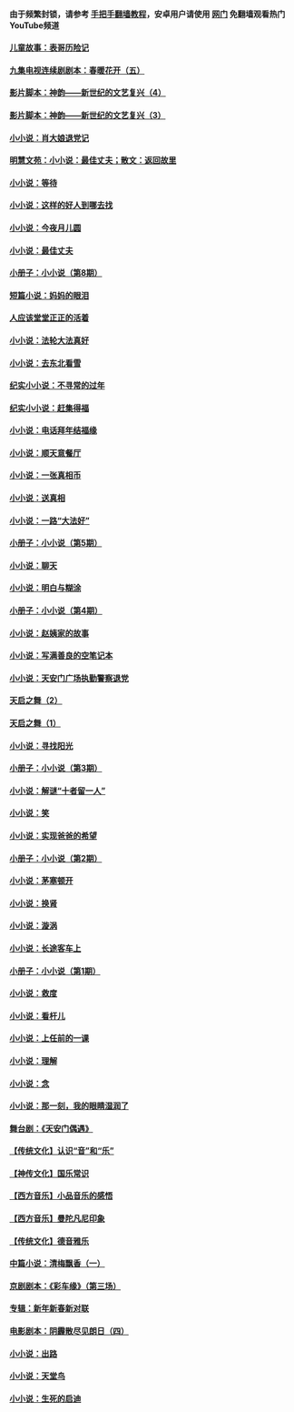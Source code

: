 #### 由于频繁封锁，请参考 [手把手翻墙教程](https://github.com/gfw-breaker/guides/wiki/)，安卓用户请使用 [网门](https://github.com/gfw-breaker/nogfw/blob/master/dl.md?t=06081101) 免翻墙观看热门YouTube频道 

#### [儿童故事：表哥历险记](../pages/328/383535.md?t=06081101) 

#### [九集电视连续剧剧本：春暖花开（五）](../pages/328/275919.md?t=06081101) 

#### [影片脚本：神韵——新世纪的文艺复兴（4）](../pages/328/266089.md?t=06081101) 

#### [影片脚本：神韵——新世纪的文艺复兴（3）](../pages/328/266087.md?t=06081101) 

#### [小小说：肖大娘退党记](../pages/328/239807.md?t=06081101) 

#### [明慧文苑：小小说：最佳丈夫；散文：返回故里](../pages/328/3439.md?t=06081101) 

#### [小小说：等待](../pages/328/223927.md?t=06081101) 

#### [小小说：这样的好人到哪去找](../pages/328/209396.md?t=06081101) 

#### [小小说：今夜月儿圆](../pages/328/193588.md?t=06081101) 

#### [小小说：最佳丈夫](../pages/328/190938.md?t=06081101) 

#### [小册子：小小说（第8期）](../pages/328/188202.md?t=06081101) 

#### [短篇小说：妈妈的眼泪](../pages/328/187712.md?t=06081101) 

#### [人应该堂堂正正的活着](../pages/328/182430.md?t=06081101) 

#### [小小说：法轮大法真好](../pages/328/174669.md?t=06081101) 

#### [小小说：去东北看雪](../pages/328/173882.md?t=06081101) 

#### [纪实小小说：不寻常的过年](../pages/328/173187.md?t=06081101) 

#### [纪实小小说：赶集得福](../pages/328/172652.md?t=06081101) 

#### [小小说：电话拜年结福缘](../pages/328/172533.md?t=06081101) 

#### [小小说：顺天意餐厅](../pages/328/170182.md?t=06081101) 

#### [小小说：一张真相币](../pages/328/169410.md?t=06081101) 

#### [小小说：送真相](../pages/328/166713.md?t=06081101) 

#### [小小说：一路“大法好”](../pages/328/162016.md?t=06081101) 

#### [小册子：小小说（第5期）](../pages/328/161131.md?t=06081101) 

#### [小小说：聊天](../pages/328/159640.md?t=06081101) 

#### [小小说：明白与糊涂](../pages/328/158101.md?t=06081101) 

#### [小册子：小小说（第4期）](../pages/328/158006.md?t=06081101) 

#### [小小说：赵姨家的故事](../pages/328/157843.md?t=06081101) 

#### [小小说：写满善良的空笔记本](../pages/328/157382.md?t=06081101) 

#### [小小说：天安门广场执勤警察退党](../pages/328/156982.md?t=06081101) 

#### [天启之舞（2）](../pages/328/153440.md?t=06081101) 

#### [天启之舞（1）](../pages/328/153439.md?t=06081101) 

#### [小小说：寻找阳光](../pages/328/153065.md?t=06081101) 

#### [小册子：小小说（第3期）](../pages/328/151715.md?t=06081101) 

#### [小小说：解谜“十者留一人”](../pages/328/148967.md?t=06081101) 

#### [小小说：笑](../pages/328/148905.md?t=06081101) 

#### [小小说：实现爸爸的希望](../pages/328/148096.md?t=06081101) 

#### [小册子：小小说（第2期）](../pages/328/147214.md?t=06081101) 

#### [小小说：茅塞顿开](../pages/328/147030.md?t=06081101) 

#### [小小说：换肾](../pages/328/146770.md?t=06081101) 

#### [小小说：漩涡](../pages/328/146683.md?t=06081101) 

#### [小小说：长途客车上](../pages/328/145076.md?t=06081101) 

#### [小册子：小小说（第1期）](../pages/328/143963.md?t=06081101) 

#### [小小说：救度](../pages/328/143927.md?t=06081101) 

#### [小小说：看杆儿](../pages/328/142137.md?t=06081101) 

#### [小小说：上任前的一课](../pages/328/140808.md?t=06081101) 

#### [小小说：理解](../pages/328/140476.md?t=06081101) 

#### [小小说：念](../pages/328/139513.md?t=06081101) 

#### [小小说：那一刻，我的眼睛湿润了](../pages/328/138476.md?t=06081101) 

#### [舞台剧：《天安门偶遇》](../pages/328/117155.md?t=06081101) 

#### [【传统文化】认识“音”和“乐”](../pages/328/108667.md?t=06081101) 

#### [【神传文化】国乐常识](../pages/328/104225.md?t=06081101) 

#### [【西方音乐】小品音乐的感悟](../pages/328/102924.md?t=06081101) 

#### [【西方音乐】曼陀凡尼印象](../pages/328/102922.md?t=06081101) 

#### [【传统文化】德音雅乐](../pages/328/102923.md?t=06081101) 

#### [中篇小说：清梅飘香（一）](../pages/328/101058.md?t=06081101) 

#### [京剧剧本：《彩车缘》（第三场）](../pages/328/96434.md?t=06081101) 

#### [专辑：新年新春新对联](../pages/328/94991.md?t=06081101) 

#### [电影剧本：阴霾散尽见朗日（四）](../pages/328/87081.md?t=06081101) 

#### [小小说：出路](../pages/328/84848.md?t=06081101) 

#### [小小说：天堂鸟](../pages/328/83084.md?t=06081101) 

#### [小小说：生死的启迪](../pages/328/70977.md?t=06081101) 

